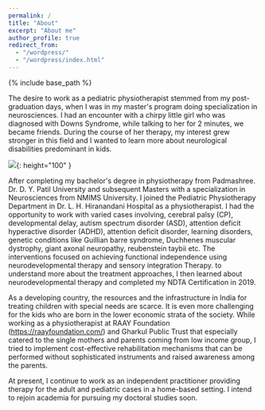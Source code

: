 ```yaml
---
permalink: /
title: "About"
excerpt: "About me"
author_profile: true
redirect_from: 
  - "/wordpress/"
  - "/wordpress/index.html"
---
```


{% include base_path %}

The desire to work as a pediatric physiotherapist stemmed from my post-graduation days, when I was in my master's program doing specialization in neurosciences. I had an encounter with a chirpy little girl who was diagnosed with Downs Syndrome, while talking to her for 2 minutes, we became friends. During the course of her therapy, my interest grew stronger in this field and I wanted to learn more about neurological disabilities predominant in kids. 

![](https://i.imgur.com/ATWBDMT.jpg){: height="100" }

After completing my bachelor's degree in physiotherapy from Padmashree. Dr. D. Y. Patil University and subsequent Masters with a specialization in Neurosciences from NMIMS University. I joined the Pediatric Physiotherapy Department in  Dr. L. H. Hiranandani Hospital as a physiotherapist. I had the opportunity to work with varied cases involving, cerebral palsy (CP), developmental delay, autism spectrum disorder (ASD), attention deficit hyperactive disorder (ADHD), attention deficit disorder, learning disorders, genetic conditions like Guillian barre syndrome, Duchhenes muscular dystrophy, giant axonal neuropathy, reubenstein taybii etc. The interventions focused on achieving functional independence using neurodevelopmental therapy and sensory integration Therapy. to understand more about the treatment approaches, I then learned about neurodevelopmental therapy and completed my NDTA Certification in 2019. 

As a developing country, the resources and the infrastructure in India for treating children with special needs are scarce. It is even more challenging for the kids who are born in the lower economic strata of the society.  While working as a physiotherapist at RAAY Foundation (https://raayfoundation.com/) and Gharkul Public Trust that especially catered to the single mothers and parents coming from low income group, I tried to implement cost-effective rehabilitation mechanisms that can be performed without sophisticated instruments and raised awareness among the parents.   

At present, I continue to work as an independent practitioner providing therapy for the adult and pediatric cases in a home-based setting. I intend to rejoin academia for pursuing my doctoral studies soon.